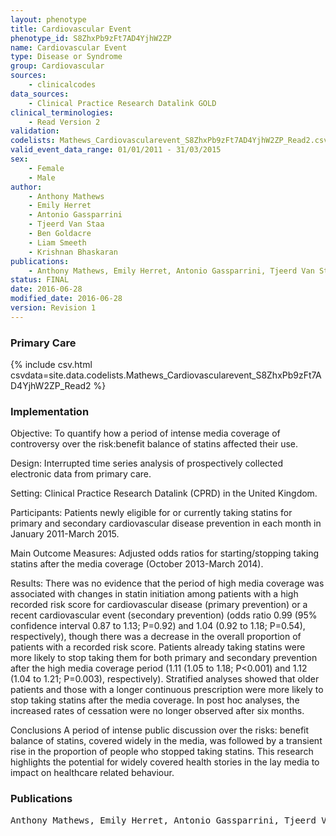 ```yaml
---
layout: phenotype
title: Cardiovascular Event
phenotype_id: S8ZhxPb9zFt7AD4YjhW2ZP
name: Cardiovascular Event
type: Disease or Syndrome
group: Cardiovascular
sources: 
    - clinicalcodes
data_sources:
    - Clinical Practice Research Datalink GOLD
clinical_terminologies:
    - Read Version 2
validation:
codelists: Mathews_Cardiovascularevent_S8ZhxPb9zFt7AD4YjhW2ZP_Read2.csv
valid_event_data_range: 01/01/2011 - 31/03/2015
sex:
    - Female
    - Male
author:
    - Anthony Mathews
    - Emily Herret
    - Antonio Gassparrini
    - Tjeerd Van Staa
    - Ben Goldacre
    - Liam Smeeth
    - Krishnan Bhaskaran       
publications:
    - Anthony Mathews, Emily Herret, Antonio Gassparrini, Tjeerd Van Staa, Ben Goldacre, Liam Smeeth, Krishnan Bhaskaran, Impact of statin related media coverage on use of statins interrupted time series analysis with UK primary care data. BMJ, 353(i3283),2016.
status: FINAL
date: 2016-06-28
modified_date: 2016-06-28
version: Revision 1
---
```


### Primary Care

{% include csv.html csvdata=site.data.codelists.Mathews_Cardiovascularevent_S8ZhxPb9zFt7AD4YjhW2ZP_Read2 %}

### Implementation

Objective:
To quantify how a period of intense media coverage of
controversy over the risk:benefit balance of statins
affected their use.

Design:
Interrupted time series analysis of prospectively
collected electronic data from primary care.

Setting:
Clinical Practice Research Datalink (CPRD) in the
United Kingdom.

Participants:
Patients newly eligible for or currently taking statins for
primary and secondary cardiovascular disease
prevention in each month in January 2011-March 2015.

Main Outcome Measures:
Adjusted odds ratios for starting/stopping taking statins
after the media coverage (October 2013-March 2014).

Results:
There was no evidence that the period of high media
coverage was associated with changes in statin
initiation among patients with a high recorded risk
score for cardiovascular disease (primary prevention)
or a recent cardiovascular event (secondary prevention)
(odds ratio 0.99 (95% confidence interval 0.87 to 1.13;
P=0.92) and 1.04 (0.92 to 1.18; P=0.54), respectively),
though there was a decrease in the overall proportion
of patients with a recorded risk score. Patients already
taking statins were more likely to stop taking them for
both primary and secondary prevention after the high
media coverage period (1.11 (1.05 to 1.18; P<0.001) and
1.12 (1.04 to 1.21; P=0.003), respectively). Stratified analyses showed that older patients and those with a
longer continuous prescription were more likely to stop
taking statins after the media coverage. In post hoc
analyses, the increased rates of cessation were no
longer observed after six months.

Conclusions
A period of intense public discussion over the risks:
benefit balance of statins, covered widely in the media,
was followed by a transient rise in the proportion of people
who stopped taking statins. This research highlights the
potential for widely covered health stories in the lay
media to impact on healthcare related behaviour.
### Publications

<pre>
Anthony Mathews, Emily Herret, Antonio Gassparrini, Tjeerd Van Staa, Ben Goldacre, Liam Smeeth, Krishnan Bhaskaran, Impact of statin related media coverage on use of statins interrupted time series analysis with UK primary care data. BMJ, 353(i3283),2016.
</pre>
